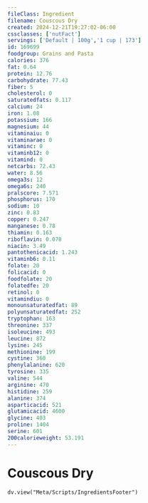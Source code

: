 ```yaml
---
fileClass: Ingredient
filename: Couscous Dry
created: 2024-12-21T19:27:02-06:00
cssclasses: ['nutFact']
servings: ['Default | 100g','1 cup | 173']
id: 169699
foodgroup: Grains and Pasta
calories: 376
fat: 0.64
protein: 12.76
carbohydrate: 77.43
fiber: 5
cholesterol: 0
saturatedfats: 0.117
calcium: 24
iron: 1.08
potassium: 166
magnesium: 44
vitaminaiu: 0
vitaminarae: 0
vitaminc: 0
vitaminb12: 0
vitamind: 0
netcarbs: 72.43
water: 8.56
omega3s: 12
omega6s: 240
pralscore: 7.571
phosphorus: 170
sodium: 10
zinc: 0.83
copper: 0.247
manganese: 0.78
thiamin: 0.163
riboflavin: 0.078
niacin: 3.49
pantothenicacid: 1.243
vitaminb6: 0.11
folate: 20
folicacid: 0
foodfolate: 20
folatedfe: 20
retinol: 0
vitamindiu: 0
monounsaturatedfat: 89
polyunsaturatedfat: 252
tryptophan: 163
threonine: 337
isoleucine: 493
leucine: 872
lysine: 245
methionine: 199
cystine: 360
phenylalanine: 620
tyrosine: 335
valine: 544
arginine: 470
histidine: 259
alanine: 374
asparticacid: 521
glutamicacid: 4600
glycine: 403
proline: 1404
serine: 601
200calorieweight: 53.191
---
```


# Couscous Dry

```dataviewjs
dv.view("Meta/Scripts/IngredientsFooter")
```